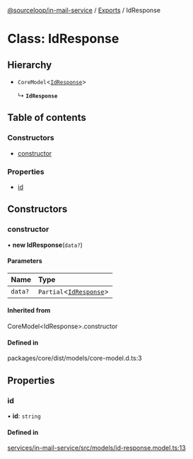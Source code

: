 [@sourceloop/in-mail-service](../README.md) / [Exports](../modules.md) / IdResponse

# Class: IdResponse

## Hierarchy

- `CoreModel`<[`IdResponse`](IdResponse.md)\>

  ↳ **`IdResponse`**

## Table of contents

### Constructors

- [constructor](IdResponse.md#constructor)

### Properties

- [id](IdResponse.md#id)

## Constructors

### constructor

• **new IdResponse**(`data?`)

#### Parameters

| Name | Type |
| :------ | :------ |
| `data?` | `Partial`<[`IdResponse`](IdResponse.md)\> |

#### Inherited from

CoreModel<IdResponse\>.constructor

#### Defined in

packages/core/dist/models/core-model.d.ts:3

## Properties

### id

• **id**: `string`

#### Defined in

[services/in-mail-service/src/models/id-response.model.ts:13](https://github.com/sourcefuse/loopback4-microservice-catalog/blob/93a7f917/services/in-mail-service/src/models/id-response.model.ts#L13)
